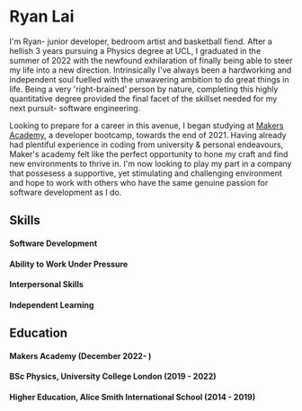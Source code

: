 # Ryan Lai

I'm Ryan- junior developer, bedroom artist and basketball fiend. After a hellish 3 years pursuing a Physics degree at UCL, I graduated in the summer of 2022 with the newfound exhilaration of finally being able to steer my life into a new direction. Intrinsically I've always been a hardworking and independent soul fuelled with the unwavering ambition to do great things in life. Being a very 'right-brained' person by nature, completing this highly quantitative degree provided the final facet of the skillset needed for my next pursuit- software engineering. 

Looking to prepare for a career in this avenue, I began studying at <a href="http://www.makersacademy.com/">Makers Academy</a>, a developer bootcamp, towards the end of 2021. Having already had plentiful experience in coding from university & personal endeavours, Maker's academy felt like the perfect opportunity to hone my craft and find new environments to thrive in. I'm now looking to play my part in a company that possesess a supportive, yet stimulating and challenging environment and hope to work with others who have the same genuine passion for software development as I do.

## Skills

#### Software Development

#### Ability to Work Under Pressure

#### Interpersonal Skills

#### Independent Learning

## Education

#### Makers Academy (December 2022- )

#### BSc Physics, University College London (2019 - 2022)

#### Higher Education, Alice Smith International School (2014 - 2019)